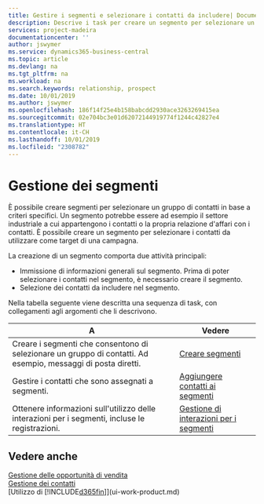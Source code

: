 ```yaml
---
title: Gestire i segmenti e selezionare i contatti da includere| Documenti Microsoft
description: Descrive i task per creare un segmento per selezionare un gruppo di contatti in base a criteri specifici, ad esempio, contatti in un settore specifico a cui si desidera rivolgersi.
services: project-madeira
documentationcenter: ''
author: jswymer
ms.service: dynamics365-business-central
ms.topic: article
ms.devlang: na
ms.tgt_pltfrm: na
ms.workload: na
ms.search.keywords: relationship, prospect
ms.date: 10/01/2019
ms.author: jswymer
ms.openlocfilehash: 186f14f25e4b158babcdd2930ace3263269415ea
ms.sourcegitcommit: 02e704bc3e01d62072144919774f1244c42827e4
ms.translationtype: HT
ms.contentlocale: it-CH
ms.lasthandoff: 10/01/2019
ms.locfileid: "2308782"
---
```

# <a name="managing-segments"></a>Gestione dei segmenti
È possibile creare segmenti per selezionare un gruppo di contatti in base a criteri specifici. Un segmento potrebbe essere ad esempio il settore industriale a cui appartengono i contatti o la propria relazione d'affari con i contatti. È possibile creare un segmento per selezionare i contatti da utilizzare come target di una campagna.

La creazione di un segmento comporta due attività principali:

* Immissione di informazioni generali sul segmento. Prima di poter selezionare i contatti nel segmento, è necessario creare il segmento.
* Selezione dei contatti da includere nel segmento.

Nella tabella seguente viene descritta una sequenza di task, con collegamenti agli argomenti che li descrivono.

| A | Vedere |
| --- | --- |
| Creare i segmenti che consentono di selezionare un gruppo di contatti. Ad esempio, messaggi di posta diretti. |[Creare segmenti](marketing-how-create-segment.md) |
| Gestire i contatti che sono assegnati a segmenti. |[Aggiungere contatti ai segmenti](marketing-add-contact-segment.md) |
| Ottenere informazioni sull'utilizzo delle interazioni per i segmenti, incluse le registrazioni. |[Gestione di interazioni per i segmenti](marketing-interaction-segments.md) |

## <a name="see-also"></a>Vedere anche
[Gestione delle opportunità di vendita](marketing-manage-sales-opportunities.md)  
[Gestione dei contatti](marketing-contacts.md)  
[Utilizzo di [!INCLUDE[d365fin](includes/d365fin_md.md)]](ui-work-product.md)
